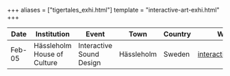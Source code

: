 +++
aliases = ["tigertales_exhi.html"]
template = "interactive-art-exhi.html"
+++

| Date | Institution | Event | Town | Country | Website |
| - | - | - | - | - | - |
| Feb-05 | Hässleholm House of Culture | Interactive Sound Design | Hässleholm | Sweden | [interactivesound.org](https://www.interactivesound.org/) |
